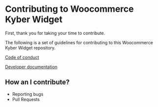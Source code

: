 # Contributing to Woocommerce Kyber Widget

First, thank you for taking your time to contribute.

The following is a set of guidelines for contributing to this Woocommerce Kyber Widget repository.

[Code of conduct]()

[Developer documentation]()

## How an I contribute?

- Reporting bugs
- Pull Requests